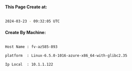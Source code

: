 
   
#### This Page Create at:

```bash

2024-03-23 - 09:32:05 UTC

```

#### Create By Machine:

```bash

Host Name : fv-az585-893

platform  : Linux-6.5.0-1016-azure-x86_64-with-glibc2.35

Ip Local  : 10.1.1.122

```


